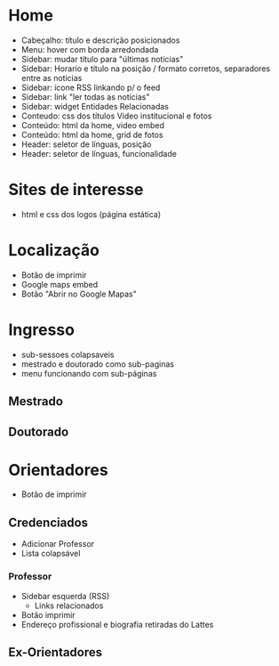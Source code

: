 
# Home

* Cabeçalho: título e descrição posicionados
* Menu: hover com borda arredondada
* Sidebar: mudar título para "últimas notícias"
* Sidebar: Horario e título na posição / formato corretos, separadores entre as noticias
* Sidebar: ícone RSS linkando p/ o feed
* Sidebar: link "ler todas as notícias"
* Sidebar: widget Entidades Relacionadas
* Conteudo: css dos títulos Video institucional e fotos
* Conteúdo: html da home, video embed
* Conteúdo: html da home, grid de fotos
* Header: seletor de línguas, posição
* Header: seletor de línguas, funcionalidade

# Sites de interesse

* html e css dos logos (página estática)

# Localização

* Botão de imprimir
* Google maps embed
* Botão "Abrir no Google Mapas"

# Ingresso

* sub-sessoes colapsaveis
* mestrado e doutorado como sub-paginas
* menu funcionando com sub-páginas

## Mestrado

## Doutorado


# Orientadores

* Botão de imprimir

## Credenciados

* Adicionar Professor
* Lista colapsável

### Professor

* Sidebar esquerda (RSS)
  * Links relacionados
* Botão imprimir
* Endereço profissional e biografia retiradas do Lattes

## Ex-Orientadores
